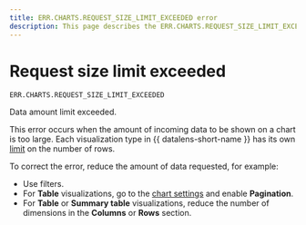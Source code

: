 ```yaml
---
title: ERR.CHARTS.REQUEST_SIZE_LIMIT_EXCEEDED error
description: This page describes the ERR.CHARTS.REQUEST_SIZE_LIMIT_EXCEEDED error.
---
```


# Request size limit exceeded

`ERR.CHARTS.REQUEST_SIZE_LIMIT_EXCEEDED`

Data amount limit exceeded.

This error occurs when the amount of incoming data to be shown on a chart is too large.
Each visualization type in {{ datalens-short-name }} has its own [limit](../../concepts/limits.md) on the number of rows.

To correct the error, reduce the amount of data requested, for example:

* Use filters.
* For **Table** visualizations, go to the [chart settings](../../concepts/chart/settings.md#common-settings) and enable **Pagination**.
* For **Table** or **Summary table** visualizations, reduce the number of dimensions in the **Columns** or **Rows** section.
